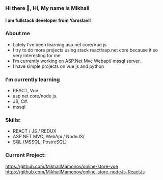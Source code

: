 ### Hi there 👋, Hi, My name is  Mikhail
#### I am fullstack developer from Yaroslavll 
###  About me
* Lately I’ve been learning asp.net core/Vue js 
*  I try to do more projects using stack react/asp.net core because it so very interesting for me
*  I’m currently working on  ASP.Net Mvc Webapi/ mssql server.
*  I have simple projects on vue js and python
###  I’m currently learning 
 - REACT, Vue
 -  asp.net core/node js.
 -  JS, C#.
 -  mssql

### Skills:

* REACT  / JS / REDUX
* ASP.NET MVC, WebApi / NodeJS/
* SQL (MSSQL, PostreSQL) 

### Current Project:

https://github.com/MikhailMamonov/online-store-vue
https://github.com/MikhailMamonov/online-store-nodeJs-ReactJs
